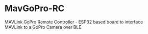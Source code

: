 # MavGoPro-RC
MAVLink GoPro Remote Controller - ESP32 based board to interface MAVLink to a GoPro Camera over BLE
